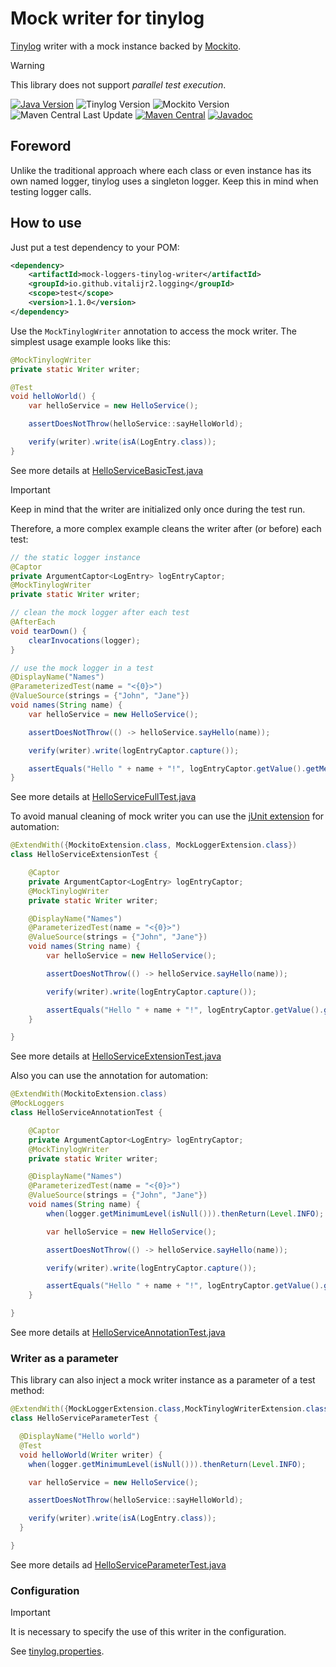 # Mock writer for tinylog

[Tinylog][tinylog] writer with a mock instance backed by [Mockito][].

> [!WARNING]
> This library does not support _parallel test execution_.

[![Java Version][java-version]][jdk-download]
![Tinylog Version][tinylog-version]
![Mockito Version][mockito-version]  
![Maven Central Last Update][maven-central-last-update]
[![Maven Central][maven-central]][maven-central-link]
[![Javadoc][javadoc]][javadoc-link]

## Foreword

Unlike the traditional approach where each class or even instance has its own named logger,
tinylog uses a singleton logger. Keep this in mind when testing logger calls.

## How to use

Just put a test dependency to your POM:
```xml
<dependency>
    <artifactId>mock-loggers-tinylog-writer</artifactId>
    <groupId>io.github.vitalijr2.logging</groupId>
    <scope>test</scope>
    <version>1.1.0</version>
</dependency>
```

Use the `MockTinylogWriter` annotation to access the mock writer. The simplest usage example looks like this:
```java
@MockTinylogWriter
private static Writer writer;

@Test
void helloWorld() {
    var helloService = new HelloService();

    assertDoesNotThrow(helloService::sayHelloWorld);

    verify(writer).write(isA(LogEntry.class));
}
```
See more details at [HelloServiceBasicTest.java](src/it/hello-tinylog-world/src/test/java/example/hello/HelloServiceBasicTest.java)

> [!IMPORTANT]
> Keep in mind that the writer are initialized only once during the test run.

Therefore, a more complex example cleans the writer after (or before) each test:
```java
// the static logger instance
@Captor
private ArgumentCaptor<LogEntry> logEntryCaptor;
@MockTinylogWriter
private static Writer writer;

// clean the mock logger after each test
@AfterEach
void tearDown() {
    clearInvocations(logger);
}

// use the mock logger in a test
@DisplayName("Names")
@ParameterizedTest(name = "<{0}>")
@ValueSource(strings = {"John", "Jane"})
void names(String name) {
    var helloService = new HelloService();

    assertDoesNotThrow(() -> helloService.sayHello(name));

    verify(writer).write(logEntryCaptor.capture());

    assertEquals("Hello " + name + "!", logEntryCaptor.getValue().getMessage());
}
```
See more details at [HelloServiceFullTest.java](src/it/hello-tinylog-world/src/test/java/example/hello/HelloServiceFullTest.java)

To avoid manual cleaning of mock writer you can use the [jUnit extension][junit-extension] for automation:
```java
@ExtendWith({MockitoExtension.class, MockLoggerExtension.class})
class HelloServiceExtensionTest {

    @Captor
    private ArgumentCaptor<LogEntry> logEntryCaptor;
    @MockTinylogWriter
    private static Writer writer;

    @DisplayName("Names")
    @ParameterizedTest(name = "<{0}>")
    @ValueSource(strings = {"John", "Jane"})
    void names(String name) {
        var helloService = new HelloService();

        assertDoesNotThrow(() -> helloService.sayHello(name));

        verify(writer).write(logEntryCaptor.capture());

        assertEquals("Hello " + name + "!", logEntryCaptor.getValue().getMessage());
    }

}
```
See more details at [HelloServiceExtensionTest.java](src/it/hello-tinylog-world/src/test/java/example/hello/HelloServiceExtensionTest.java)

Also you can use the annotation for automation:
```java
@ExtendWith(MockitoExtension.class)
@MockLoggers
class HelloServiceAnnotationTest {

    @Captor
    private ArgumentCaptor<LogEntry> logEntryCaptor;
    @MockTinylogWriter
    private static Writer writer;

    @DisplayName("Names")
    @ParameterizedTest(name = "<{0}>")
    @ValueSource(strings = {"John", "Jane"})
    void names(String name) {
        when(logger.getMinimumLevel(isNull())).thenReturn(Level.INFO);

        var helloService = new HelloService();

        assertDoesNotThrow(() -> helloService.sayHello(name));

        verify(writer).write(logEntryCaptor.capture());

        assertEquals("Hello " + name + "!", logEntryCaptor.getValue().getMessage());
    }

}
```
See more details at [HelloServiceAnnotationTest.java](src/it/hello-tinylog-world/src/test/java/example/hello/HelloServiceAnnotationTest.java)

### Writer as a parameter

This library can also inject a mock writer instance as a parameter of a test method:
```java
@ExtendWith({MockLoggerExtension.class,MockTinylogWriterExtension.class})
class HelloServiceParameterTest {

  @DisplayName("Hello world")
  @Test
  void helloWorld(Writer writer) {
    when(logger.getMinimumLevel(isNull())).thenReturn(Level.INFO);

    var helloService = new HelloService();

    assertDoesNotThrow(helloService::sayHelloWorld);

    verify(writer).write(isA(LogEntry.class));
  }

}
```
See more details ad [HelloServiceParameterTest.java](src/it/hello-tinylog-world/src/test/java/example/hello/HelloServiceParameterTest.java)

### Configuration

> [!IMPORTANT]
> It is necessary to specify the use of this writer in the configuration.

See [tinylog.properties](src/it/hello-tinylog-world/src/test/resources/tinylog.properties).

[tinylog]: https://tinylog.org/v2/

[Mockito]: https://site.mockito.org

[java-version]: https://img.shields.io/static/v1?label=Java&message=11&color=blue&logoColor=E23D28

[jdk-download]: https://www.oracle.com/java/technologies/downloads/#java11

[tinylog-version]: https://img.shields.io/static/v1?label=tinylog&message=2.7.0&color=blue&logoColor=E23D28

[mockito-version]: https://img.shields.io/static/v1?label=Mockito&message=5.15.2&color=blue&logoColor=E23D28

[maven-central-last-update]: https://img.shields.io/maven-central/last-update/io.github.vitalijr2.logging/mock-loggers-tinylog-writer

[maven-central]: https://img.shields.io/maven-central/v/io.github.vitalijr2.logging/mock-loggers-tinylog-writer

[maven-central-link]: https://central.sonatype.com/artifact/io.github.vitalijr2.logging/mock-loggers-tinylog-writer?smo=true

[javadoc]: https://javadoc.io/badge2/io.github.vitalijr2.logging/mock-loggers-tinylog-writer/javadoc.svg

[javadoc-link]: https://javadoc.io/doc/io.github.vitalijr2.logging/mock-loggers-tinylog-writer

[junit-extension]: ../core/

